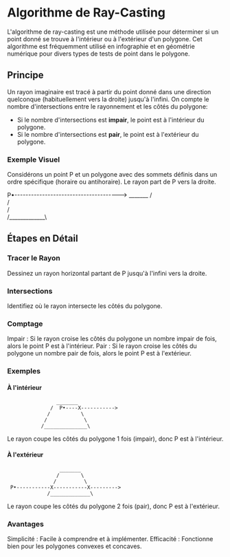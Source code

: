 # Algorithme de Ray-Casting

L'algorithme de ray-casting est une méthode utilisée pour déterminer si un point donné se trouve à l'intérieur ou à l'extérieur d'un polygone. Cet algorithme est fréquemment utilisé en infographie et en géométrie numérique pour divers types de tests de point dans le polygone.

## Principe

Un rayon imaginaire est tracé à partir du point donné dans une direction quelconque (habituellement vers la droite) jusqu'à l'infini.
On compte le nombre d'intersections entre le rayonnement et les côtés du polygone:

- Si le nombre d'intersections est **impair**, le point est à l'intérieur du polygone.
- Si le nombre d'intersections est **pair**, le point est à l'extérieur du polygone.

### Exemple Visuel

Considérons un point P et un polygone avec des sommets définis dans un ordre spécifique (horaire ou antihoraire). Le rayon part de P vers la droite.

P•-------------------------------------->
                    _______
                   /       \
                  /         \
                 /           \
                /_____________\

## Étapes en Détail

### Tracer le Rayon

Dessinez un rayon horizontal partant de P jusqu'à l'infini vers la droite.

### Intersections

Identifiez où le rayon intersecte les côtés du polygone.

### Comptage

Impair : Si le rayon croise les côtés du polygone un nombre impair de fois, alors le point P est à l'intérieur.
Pair : Si le rayon croise les côtés du polygone un nombre pair de fois, alors le point P est à l'extérieur.

### Exemples

#### À l'intérieur

                    _______
                  /  P•----X----------->      
                 /          \
                /            \
               /______________\
Le rayon coupe les côtés du polygone 1 fois (impair), donc P est à l'intérieur.

#### À l'extérieur

                     _______
                    /       \
                   /         \
     P•-----------X-----------X--------->
                 /_____________\
Le rayon coupe les côtés du polygone 2 fois (pair), donc P est à l'extérieur.

### Avantages

Simplicité : Facile à comprendre et à implémenter.
Efficacité : Fonctionne bien pour les polygones convexes et concaves.
